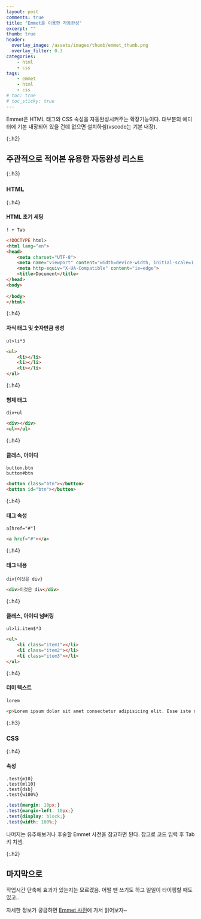 ```yaml
---
layout: post
comments: true
title: "Emmet을 이용한 자동완성"
excerpt: ""
thumb: true
header:
  overlay_image: /assets/images/thumb/emmet_thumb.png
  overlay_filter: 0.3
categories:
    - html
    - css
tags:
    - emmet
    - html
    - css
# toc: true
# toc_sticky: true
---
```

Emmet은 HTML 태그와 CSS 속성을 자동완성시켜주는 확장기능이다. 대부분의 에디터에 기본 내장되어 있을 건데 없으면 설치하셈(vscode는 기본 내장).

{:.h2}
## 주관적으로 적어본 유용한 자동완성 리스트

{:.h3}
### <span>HTML</span>

{:.h4}
#### HTML 초기 세팅
<code>! + Tab</code>

```html
<!DOCTYPE html>
<html lang="en">
<head>
    <meta charset="UTF-8">
    <meta name="viewport" content="width=device-width, initial-scale=1.0">
    <meta http-equiv="X-UA-Compatible" content="ie=edge">
    <title>Document</title>
</head>
<body>
    
</body>
</html>
```

{:.h4}
#### 자식 태그 및 숫자만큼 생성
<code>ul>li*3</code>

```html
<ul>
    <li></li>
    <li></li>
    <li></li>
</ul>
```

{:.h4}
#### 형제 태그
<code>div+ul</code>

```html
<div></div>
<ul></ul>
```

{:.h4}
#### 클래스, 아이디
<code>button.btn</code><br>
<code>button#btn</code>

```html
<button class="btn"></button>
<button id="btn"></button>
```

{:.h4}
#### 태그 속성
<code>a[href="#"]</code>

```html
<a href="#"></a>
```

{:.h4}
#### 태그 내용
<code>div{이것은 div}</code><br>

```html
<div>이것은 div</div>
```

{:.h4}
#### 클래스, 아이디 넘버링
<code>ul>li.item$*3</code><br>

```html
<ul>
    <li class="item1"></li>
    <li class="item2"></li>
    <li class="item3"></li>
</ul>
```

{:.h4}
#### 더미 텍스트
<code>lorem</code><br>

```html
<p>Lorem ipsum dolor sit amet consectetur adipisicing elit. Esse iste non quibusdam harum deserunt, officiis vel optio porro culpa quae minus? Labore error veritatis fugiat asperiores excepturi! Totam, temporibus iusto?</p>
```

{:.h3}
### <span>CSS</span>

{:.h4}
#### 속성
<code>.test{m10}</code><br>
<code>.test{ml10}</code><br>
<code>.test{dsb}</code><br>
<code>.test{w100%}</code>

```css
.test{margin: 10px;}
.test{margin-left: 10px;}
.test{display: block;}
.test{width: 100%;}
```

나머지는 유추해보거나 후술할 Emmet 사전을 참고하면 된다. 참고로 코드 입력 후 Tab키 치셈.

{:.h2}
## 마지막으로
작업시간 단축에 효과가 있는지는 모르겠음. 어떨 땐 쓰기도 하고 일일이 타이핑할 때도 있고..

자세한 정보가 궁금하면 <a href="https://docs.emmet.io/abbreviations/syntax/" target="_blank" title="새창열림" class="bu-link1">Emmet 사전</a>에 가서 읽어보자~